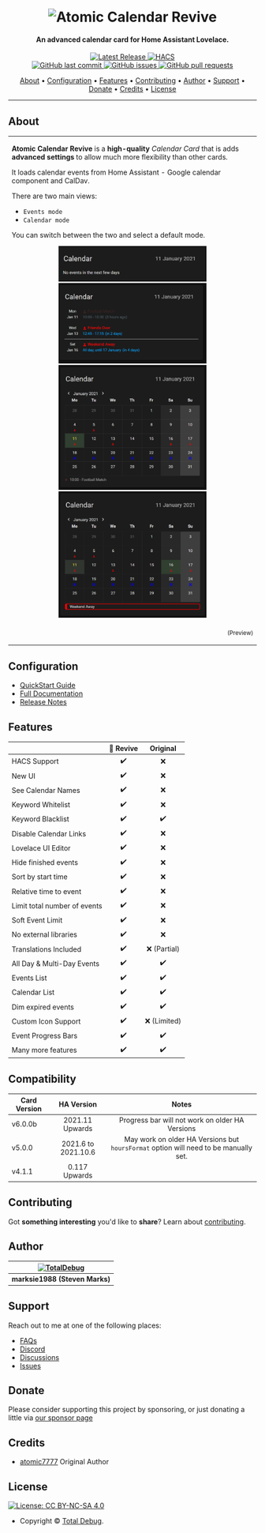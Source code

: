 <h1 align="center">
  <br>
  <img src="https://raw.githubusercontent.com/marksie1988/atomic-calendar-revive/master/.github/img/atomic_calendar_revive.png" alt="Atomic Calendar Revive">
</h1>

<h4 align="center">An advanced calendar card for Home Assistant Lovelace.</h4>

<p align="center">
    <a href="https://github.com/marksie1988/atomic-calendar-revive/releases">
    <img src="https://img.shields.io/github/v/release/marksie1988/atomic-calendar-revive?color=ff7034&label=Release&sort=semver&style=flat-square"
         alt="Latest Release">
    <a href="https://github.com/custom-components/hacs">
    <img src="https://img.shields.io/badge/HACS-Default-orange.svg?style=flat-square"
         alt="HACS"><br />
    <a href="https://github.com/marksie1988/atomic-calendar-revive/commits/master">
    <img src="https://img.shields.io/github/last-commit/marksie1988/atomic-calendar-revive.svg?style=flat-square&logo=github&logoColor=white"
         alt="GitHub last commit">
    <a href="https://github.com/marksie1988/atomic-calendar-revive/issues">
    <img src="https://img.shields.io/github/issues-raw/marksie1988/atomic-calendar-revive.svg?style=flat-square&logo=github&logoColor=white"
         alt="GitHub issues">
    <a href="https://github.com/marksie1988/atomic-calendar-revive/pulls">
    <img src="https://img.shields.io/github/issues-pr-raw/marksie1988/atomic-calendar-revive.svg?style=flat-square&logo=github&logoColor=white"
         alt="GitHub pull requests">
</p>

<p align="center">
  <a href="#about">About</a> •
  <a href="#configuration">Configuration</a> •
  <a href="#features">Features</a> •
  <a href="#contributing">Contributing</a> •
  <a href="#author">Author</a> •
  <a href="#support">Support</a> •
  <a href="#donate">Donate</a> •
  <a href="#credits">Credits</a> •
  <a href="#license">License</a>
</p>

---

## About

<table>
<tr>
<td>

**Atomic Calendar Revive** is a **high-quality** _Calendar Card_ that is adds **advanced settings** to allow much more flexibility than other cards.

It loads calendar events from Home Assistant - Google calendar component and CalDav.

There are two main views:
 - `Events mode`
 - `Calendar mode`

You can switch between the two and select a default mode.

<div align=center>
     <img src="https://raw.githubusercontent.com/marksie1988/atomic-calendar-revive/master/.github/img/no-events.png" alt="No Events" width="300" />
     <img src="https://raw.githubusercontent.com/marksie1988/atomic-calendar-revive/master/.github/img/events-mode.png" alt="Event Mode" width="300" />
     <br>
     <img src="https://raw.githubusercontent.com/marksie1988/atomic-calendar-revive/master/.github/img/calendar-mode-today.png" alt="Calendar Mode Today" width="300" />
     <img src="https://raw.githubusercontent.com/marksie1988/atomic-calendar-revive/master/.github/img/calendar-mode-allday.png" alt="Calendar Mode All Day" width="300" />
</div >

<p align="right">
<sub>(Preview)</sub>

</td>
</tr>
</table>

## Configuration

- [QuickStart Guide](https://marksie1988.github.io/atomic-calendar-revive/quickstart.html)
- [Full Documentation](https://marksie1988.github.io/atomic-calendar-revive)
- [Release Notes](https://github.com/marksie1988/atomic-calendar-revive/releases)

## Features

|                              | 🔰 Revive |  Original   |
| ---------------------------- | :------: | :---------: |
| HACS Support                 |    ✔️     |      ❌      |
| New UI                       |    ✔️     |      ❌      |
| See Calendar Names           |    ✔️     |      ❌      |
| Keyword Whitelist            |    ✔️     |      ❌      |
| Keyword Blacklist            |    ✔️     |      ✔️      |
| Disable Calendar Links       |    ✔️     |      ❌      |
| Lovelace UI Editor           |    ✔️     |      ❌      |
| Hide finished events         |    ✔️     |      ❌      |
| Sort by start time           |    ✔️     |      ❌      |
| Relative time to event       |    ✔️     |      ❌      |
| Limit total number of events |    ✔️     |      ❌      |
| Soft Event Limit             |    ✔️     |      ❌      |
| No external libraries        |    ✔️     |      ❌      |
| Translations Included        |    ✔️     | ❌ (Partial) |
| All Day & Multi-Day Events   |    ✔️     |      ✔️      |
| Events List                  |    ✔️     |      ✔️      |
| Calendar List                |    ✔️     |      ✔️      |
| Dim expired events           |    ✔️     |      ✔️      |
| Custom Icon Support          |    ✔️     | ❌ (Limited) |
| Event Progress Bars          |    ✔️     |      ✔️      |
| Many more features           |    ✔️     |      ✔️      |

## Compatibility

| Card Version |     HA Version      |                                        Notes                                         |
| ------------ | :-----------------: | :----------------------------------------------------------------------------------: |
| v6.0.0b      |   2021.11 Upwards   |                   Progress bar will not work on older HA Versions                    |
| v5.0.0       | 2021.6 to 2021.10.6 | May work on older HA Versions but `hoursFormat` option will need to be manually set. |
| v4.1.1       |    0.117 Upwards    |                                                                                      |

## Contributing

Got **something interesting** you'd like to **share**? Learn about [contributing](https://github.com/marksie1988/.github/blob/main/.github/CONTRIBUTING.md).

## Author

| [![TotalDebug](https://totaldebug.uk/assets/images/logo.png)](https://linkedin.com/in/marksie1988) |
| :------------------------------------------------------------------------------------------------: |
|                                   **marksie1988 (Steven Marks)**                                   |

## Support

Reach out to me at one of the following places:

- [FAQs](https://marksie1988.github.io/atomic-calendar-revive/faq.html)
- [Discord](https://discord.gg/6fmekudc8Q)
- [Discussions](https://github.com/marksie1988/atomic-calendar-revive/discussions)
- [Issues](https://github.com/marksie1988/atomic-calendar-revive/issues/new/choose)

## Donate

Please consider supporting this project by sponsoring, or just donating a little via [our sponsor page](https://github.com/sponsors/marksie1988)

## Credits
 - [atomic7777](https://github.com/atomic7777) Original Author

## License

[![License: CC BY-NC-SA 4.0](https://img.shields.io/badge/License-CC%20BY--NC--SA%204.0-orange.svg?style=flat-square)](https://creativecommons.org/licenses/by-nc-sa/4.0/)

- Copyright © [Total Debug](https://totaldebug.uk "Total Debug").
